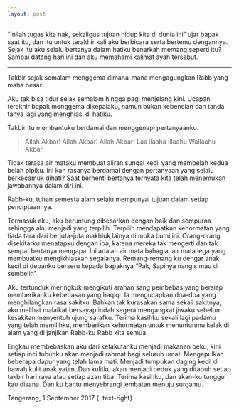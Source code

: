```yaml
---
layout: post
---
```


“Inilah tugas kita nak, sekaligus tujuan hidup kita di dunia ini” ujar bapak saat itu, dan
itu untuk terakhir kali aku berbicara serta bertemu dengannya. Sejak itu aku selalu bertanya
dalam hatiku benarkah memang seperti itu? Sampai datang hari ini dan aku memahami kalimat
ayah tersebut.

***

Takbir sejak semalam menggema dimana-mana mengagungkan Rabb yang maha besar.

Aku tak bisa tidur sejak semalam hingga pagi menjelang kini. Ucapan terakhir bapak
menggema dikepalaku, namun bukan kebencian dan tanda tanya lagi yang menghiasi di hatiku.

Takbir itu membantuku berdamai dan menggenapi pertanyaanku.

> Allah Akbar! Allah Akbar! Allah Akbar! Laa ilaaha Illaahu Wallaahu Akbar.

Tidak terasa air mataku membuat aliran sungai kecil yang membelah kedua belah
pipiku. Ini kah rasanya berdamai dengan pertanyaan yang selalu berkecamuk dihati? Saat
berhenti bertanya ternyata kita telah menemukan jawabannya dalam diri ini.

Rabb-ku, tuhan semesta alam selalu mempunyai tujuan dalam setiap penciptaannya.

Termasuk aku, aku beruntung dibesarkan dengan baik dan sempurna sehingga aku menjadi
yang terpilih. Terpilih mendapatkan kehormatan yang tiada tara dari berjuta-juta makhluk
lainya di muka bumi ini. Orang-orang disekitarku menatapku dengan iba, karena mereka tak
mengerti dan tak sempat bertanya mengapa. Ini adalah air mata bahagia, air mata lega yang
membuatku mengikhlaskan segalanya. Remang-remang ku dengar anak kecil di depanku
berseru kepada bapaknya “Pak, Sapinya nangis mau di sembelih”

Aku tertunduk meringkuk mengikuti arahan sang pembebas yang bersiap
memberikanku kebebasan yang haqiqi. Ia mengucapkan doa-doa yang menghilangkan rasa
sakitku. Bahkan tak kurasakan sama sekali sakitnya, aku melihat malaikat bersayap indah
segera mengangkat jiwaku sebelum kesakitan menyentuh ujung sarafku. Terima kasihku sekali 
lagi padamu yang telah memilihku, memberikan kehormatan untuk menuntunmu kelak di alam
yang di janjikan Rabb-ku Rabb kita semua.

Engkau membebaskan aku dari ketakutanku menjadi makanan beku, kini setiap inci
tubuhku akan menjadi rahmat bagi seluruh umat. Mengepulkan beberapa dapur yang telah lama
mati. Menjadi tumpukan daging kecil di bawah kulit anak yatim. Dan kulitku akan menjadi
beduk yang ditabuh setiap takbir hari raya atau setiap azan tiba. Terima kasihku, dan akan-ku
tunggu kau disana. Dan ku bantu menyebrangi jembatan menuju surgamu.

Tangerang, 1 September 2017
{:.text-right}